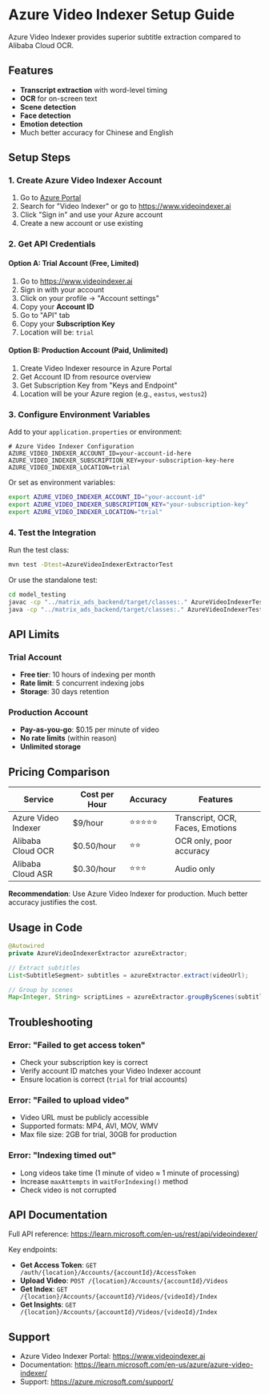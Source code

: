 # Azure Video Indexer Setup Guide

Azure Video Indexer provides superior subtitle extraction compared to Alibaba Cloud OCR.

## Features
- **Transcript extraction** with word-level timing
- **OCR** for on-screen text
- **Scene detection**
- **Face detection**
- **Emotion detection**
- Much better accuracy for Chinese and English

## Setup Steps

### 1. Create Azure Video Indexer Account

1. Go to [Azure Portal](https://portal.azure.com)
2. Search for "Video Indexer" or go to https://www.videoindexer.ai
3. Click "Sign in" and use your Azure account
4. Create a new account or use existing

### 2. Get API Credentials

#### Option A: Trial Account (Free, Limited)
1. Go to https://www.videoindexer.ai
2. Sign in with your account
3. Click on your profile → "Account settings"
4. Copy your **Account ID**
5. Go to "API" tab
6. Copy your **Subscription Key**
7. Location will be: `trial`

#### Option B: Production Account (Paid, Unlimited)
1. Create Video Indexer resource in Azure Portal
2. Get Account ID from resource overview
3. Get Subscription Key from "Keys and Endpoint"
4. Location will be your Azure region (e.g., `eastus`, `westus2`)

### 3. Configure Environment Variables

Add to your `application.properties` or environment:

```properties
# Azure Video Indexer Configuration
AZURE_VIDEO_INDEXER_ACCOUNT_ID=your-account-id-here
AZURE_VIDEO_INDEXER_SUBSCRIPTION_KEY=your-subscription-key-here
AZURE_VIDEO_INDEXER_LOCATION=trial
```

Or set as environment variables:
```bash
export AZURE_VIDEO_INDEXER_ACCOUNT_ID="your-account-id"
export AZURE_VIDEO_INDEXER_SUBSCRIPTION_KEY="your-subscription-key"
export AZURE_VIDEO_INDEXER_LOCATION="trial"
```

### 4. Test the Integration

Run the test class:
```bash
mvn test -Dtest=AzureVideoIndexerExtractorTest
```

Or use the standalone test:
```bash
cd model_testing
javac -cp "../matrix_ads_backend/target/classes:." AzureVideoIndexerTest.java
java -cp "../matrix_ads_backend/target/classes:." AzureVideoIndexerTest
```

## API Limits

### Trial Account
- **Free tier**: 10 hours of indexing per month
- **Rate limit**: 5 concurrent indexing jobs
- **Storage**: 30 days retention

### Production Account
- **Pay-as-you-go**: $0.15 per minute of video
- **No rate limits** (within reason)
- **Unlimited storage**

## Pricing Comparison

| Service | Cost per Hour | Accuracy | Features |
|---------|--------------|----------|----------|
| Azure Video Indexer | $9/hour | ⭐⭐⭐⭐⭐ | Transcript, OCR, Faces, Emotions |
| Alibaba Cloud OCR | $0.50/hour | ⭐⭐ | OCR only, poor accuracy |
| Alibaba Cloud ASR | $0.30/hour | ⭐⭐⭐ | Audio only |

**Recommendation**: Use Azure Video Indexer for production. Much better accuracy justifies the cost.

## Usage in Code

```java
@Autowired
private AzureVideoIndexerExtractor azureExtractor;

// Extract subtitles
List<SubtitleSegment> subtitles = azureExtractor.extract(videoUrl);

// Group by scenes
Map<Integer, String> scriptLines = azureExtractor.groupByScenes(subtitles, scenes);
```

## Troubleshooting

### Error: "Failed to get access token"
- Check your subscription key is correct
- Verify account ID matches your Video Indexer account
- Ensure location is correct (`trial` for trial accounts)

### Error: "Failed to upload video"
- Video URL must be publicly accessible
- Supported formats: MP4, AVI, MOV, WMV
- Max file size: 2GB for trial, 30GB for production

### Error: "Indexing timed out"
- Long videos take time (1 minute of video ≈ 1 minute of processing)
- Increase `maxAttempts` in `waitForIndexing()` method
- Check video is not corrupted

## API Documentation

Full API reference: https://learn.microsoft.com/en-us/rest/api/videoindexer/

Key endpoints:
- **Get Access Token**: `GET /auth/{location}/Accounts/{accountId}/AccessToken`
- **Upload Video**: `POST /{location}/Accounts/{accountId}/Videos`
- **Get Index**: `GET /{location}/Accounts/{accountId}/Videos/{videoId}/Index`
- **Get Insights**: `GET /{location}/Accounts/{accountId}/Videos/{videoId}/Index`

## Support

- Azure Video Indexer Portal: https://www.videoindexer.ai
- Documentation: https://learn.microsoft.com/en-us/azure/azure-video-indexer/
- Support: https://azure.microsoft.com/support/
